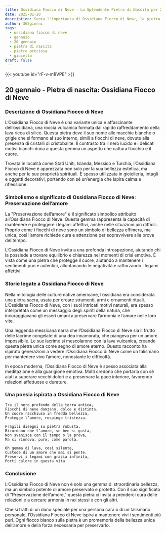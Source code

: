 ```yaml
---
title: Ossidiana Fiocco di Neve - La Splendente Pietra di Nascita per 20 gennaio
date: 2025-01-20
description: Senta l'importanza di Ossidiana Fiocco di Neve, la pietra di nascita di 20 gennaio che simboleggia Preservazione dell'amore. Lasci che la sua bellezza e il suo significato illuminino la sua giornata.
author: 365giorni
tags:
  - ossidiana fiocco di neve
  - gennaio
  - 20 gennaio
  - pietra di nascita
  - pietra preziosa
  - gioiello
draft: false
---
```


{{< youtube id="rF-v-m1lVPE" >}}

## 20 gennaio - Pietra di nascita: Ossidiana Fiocco di Neve

### Descrizione di Ossidiana Fiocco di Neve

L’Ossidiana Fiocco di Neve è una variante unica e affascinante dell’ossidiana, una roccia vulcanica formata dal rapido raffreddamento della lava ricca di silice. Questa pietra deve il suo nome alle macchie bianche o grigie che si formano al suo interno, simili a fiocchi di neve, dovute alla presenza di cristalli di cristobalite. Il contrasto tra il nero lucido e i delicati motivi bianchi dona a questa gemma un aspetto che cattura l’occhio e il cuore.

Trovata in località come Stati Uniti, Islanda, Messico e Turchia, l’Ossidiana Fiocco di Neve è apprezzata non solo per la sua bellezza estetica, ma anche per le sue proprietà spirituali. È spesso utilizzata in gioielleria, intagli e oggetti decorativi, portando con sé un’energia che ispira calma e riflessione.

### Simbolismo e significato di Ossidiana Fiocco di Neve: Preservazione dell’amore

La "Preservazione dell’amore" è il significato simbolico attribuito all’Ossidiana Fiocco di Neve. Questa gemma rappresenta la capacità di mantenere e proteggere i legami affettivi, anche nelle situazioni più difficili. Proprio come i fiocchi di neve sono un simbolo di bellezza effimera, ma unica, così l’amore richiede cura e attenzione per sopravvivere alle prove del tempo.

L’Ossidiana Fiocco di Neve invita a una profonda introspezione, aiutando chi la possiede a trovare equilibrio e chiarezza nei momenti di crisi emotiva. È vista come una pietra che protegge il cuore, aiutando a mantenere i sentimenti puri e autentici, allontanando le negatività e rafforzando i legami affettivi.

### Storie legate a Ossidiana Fiocco di Neve

Nella mitologia delle culture native americane, l’ossidiana era considerata una pietra sacra, usata per creare strumenti, armi e ornamenti rituali. L’Ossidiana Fiocco di Neve, con i suoi intricati motivi naturali, era spesso interpretata come un messaggio degli spiriti della natura, che incoraggiavano gli esseri umani a preservare l’armonia e l’amore nelle loro vite.

Una leggenda messicana narra che l’Ossidiana Fiocco di Neve sia il frutto delle lacrime congelate di una dea innamorata, che piangeva per un amore impossibile. Le sue lacrime si mescolarono con la lava vulcanica, creando questa pietra unica come segno di amore eterno. Questo racconto ha ispirato generazioni a vedere l’Ossidiana Fiocco di Neve come un talismano per mantenere vivo l’amore, nonostante le difficoltà.

In epoca moderna, l’Ossidiana Fiocco di Neve è spesso associata alla meditazione e alla guarigione emotiva. Molti credono che portarla con sé aiuti a superare vecchi dolori e a preservare la pace interiore, favorendo relazioni affettuose e durature.

### Una poesia ispirata a Ossidiana Fiocco di Neve

```
Tra il nero profondo della terra antica,  
Fiocchi di neve danzano, dolce e distinta.  
Un cuore racchiuso in fredda bellezza,  
Protegge l’amore, respinge tristezza.

Fragili disegni su pietra robusta,  
Ricordano che l’amore, se ben si gusta,  
Non svanisce con il tempo o la prova,  
Ma si rinnova, puro, come parola.

Oh gemma di lava, così silente,  
Custode di un amore che mai si pente.  
Preservi i legami con grazia infinita,  
Porti calore in questa vita.
```

### Conclusione

L’Ossidiana Fiocco di Neve non è solo una gemma di straordinaria bellezza, ma un simbolo potente di amore preservato e protetto. Con il suo significato di "Preservazione dell’amore," questa pietra ci invita a prenderci cura delle relazioni e a cercare armonia in noi stessi e con gli altri.

Che si tratti di un dono speciale per una persona cara o di un talismano personale, l’Ossidiana Fiocco di Neve ispira a mantenere vivi i sentimenti più puri. Ogni fiocco bianco sulla pietra è un promemoria della bellezza unica dell’amore e della forza necessaria per preservarlo.